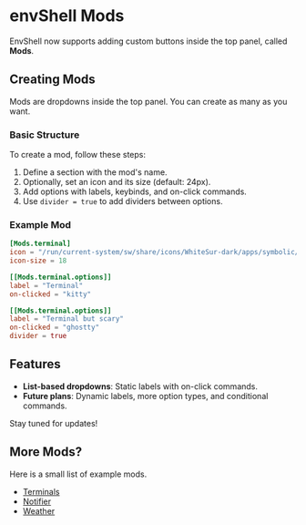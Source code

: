 # envShell Mods

EnvShell now supports adding custom buttons inside the top panel, called **Mods**.

## Creating Mods

Mods are dropdowns inside the top panel. You can create as many as you want.

### Basic Structure

To create a mod, follow these steps:

1. Define a section with the mod's name.
2. Optionally, set an icon and its size (default: 24px).
3. Add options with labels, keybinds, and on-click commands.
4. Use `divider = true` to add dividers between options.

### Example Mod

```toml
[Mods.terminal]
icon = "/run/current-system/sw/share/icons/WhiteSur-dark/apps/symbolic/terminal-app-symbolic.svg"
icon-size = 18

[[Mods.terminal.options]]
label = "Terminal"
on-clicked = "kitty"

[[Mods.terminal.options]]
label = "Terminal but scary"
on-clicked = "ghostty"
divider = true
```

## Features

- **List-based dropdowns**: Static labels with on-click commands.
- **Future plans**: Dynamic labels, more option types, and conditional commands.

Stay tuned for updates!

## More Mods?

Here is a small list of example mods.

- [Terminals](https://github.com/E3nviction/envShell/blob/main/docs/mods/terminal.md)
- [Notifier](https://github.com/E3nviction/envShell/blob/main/docs/mods/notifier.md)
- [Weather](https://github.com/E3nviction/envShell/blob/main/docs/mods/weather.md)
